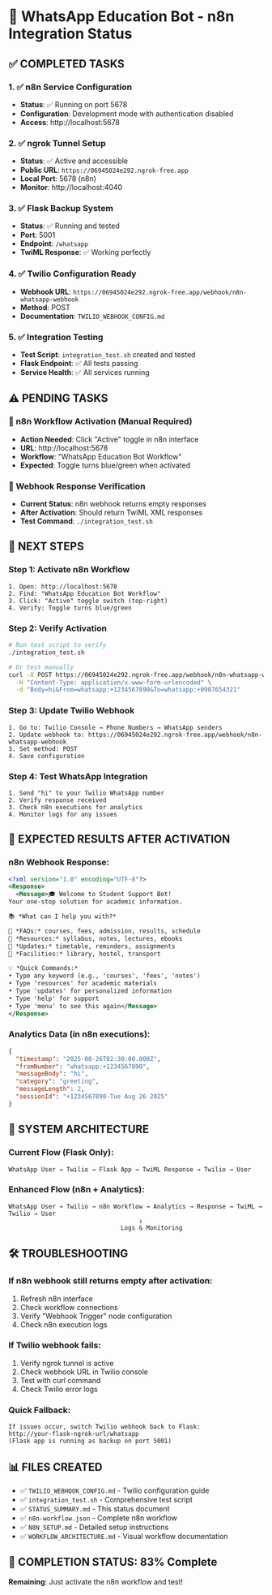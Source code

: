 # 🚀 WhatsApp Education Bot - n8n Integration Status

## ✅ **COMPLETED TASKS**

### 1. ✅ n8n Service Configuration
- **Status**: ✅ Running on port 5678
- **Configuration**: Development mode with authentication disabled
- **Access**: http://localhost:5678

### 2. ✅ ngrok Tunnel Setup  
- **Status**: ✅ Active and accessible
- **Public URL**: `https://06945024e292.ngrok-free.app`
- **Local Port**: 5678 (n8n)
- **Monitor**: http://localhost:4040

### 3. ✅ Flask Backup System
- **Status**: ✅ Running and tested
- **Port**: 5001
- **Endpoint**: `/whatsapp`
- **TwiML Response**: ✅ Working perfectly

### 4. ✅ Twilio Configuration Ready
- **Webhook URL**: `https://06945024e292.ngrok-free.app/webhook/n8n-whatsapp-webhook`
- **Method**: POST
- **Documentation**: `TWILIO_WEBHOOK_CONFIG.md`

### 5. ✅ Integration Testing
- **Test Script**: `integration_test.sh` created and tested
- **Flask Endpoint**: ✅ All tests passing
- **Service Health**: ✅ All services running

## ⚠️ **PENDING TASKS**

### 🔄 n8n Workflow Activation (Manual Required)
- **Action Needed**: Click "Active" toggle in n8n interface
- **URL**: http://localhost:5678
- **Workflow**: "WhatsApp Education Bot Workflow"
- **Expected**: Toggle turns blue/green when activated

### 🔄 Webhook Response Verification  
- **Current Status**: n8n webhook returns empty responses
- **After Activation**: Should return TwiML XML responses
- **Test Command**: `./integration_test.sh`

## 📱 **NEXT STEPS**

### Step 1: Activate n8n Workflow
```
1. Open: http://localhost:5678
2. Find: "WhatsApp Education Bot Workflow" 
3. Click: "Active" toggle switch (top-right)
4. Verify: Toggle turns blue/green
```

### Step 2: Verify Activation
```bash
# Run test script to verify
./integration_test.sh

# Or test manually
curl -X POST https://06945024e292.ngrok-free.app/webhook/n8n-whatsapp-webhook \
  -H "Content-Type: application/x-www-form-urlencoded" \
  -d "Body=hi&From=whatsapp:+1234567890&To=whatsapp:+0987654321"
```

### Step 3: Update Twilio Webhook
```
1. Go to: Twilio Console → Phone Numbers → WhatsApp senders
2. Update webhook to: https://06945024e292.ngrok-free.app/webhook/n8n-whatsapp-webhook
3. Set method: POST
4. Save configuration
```

### Step 4: Test WhatsApp Integration
```
1. Send "hi" to your Twilio WhatsApp number
2. Verify response received
3. Check n8n executions for analytics
4. Monitor logs for any issues
```

## 🎯 **EXPECTED RESULTS AFTER ACTIVATION**

### n8n Webhook Response:
```xml
<?xml version="1.0" encoding="UTF-8"?>
<Response>
  <Message>🎓 Welcome to Student Support Bot!
Your one-stop solution for academic information.

📚 *What can I help you with?*

🔹 *FAQs:* courses, fees, admission, results, schedule
🔹 *Resources:* syllabus, notes, lectures, ebooks
🔹 *Updates:* timetable, reminders, assignments
🔹 *Facilities:* library, hostel, transport

💡 *Quick Commands:*
• Type any keyword (e.g., 'courses', 'fees', 'notes')
• Type 'resources' for academic materials
• Type 'updates' for personalized information
• Type 'help' for support
• Type 'menu' to see this again</Message>
</Response>
```

### Analytics Data (in n8n executions):
```json
{
  "timestamp": "2025-08-26T02:30:00.000Z",
  "fromNumber": "whatsapp:+1234567890",
  "messageBody": "hi",
  "category": "greeting",
  "messageLength": 2,
  "sessionId": "+1234567890-Tue Aug 26 2025"
}
```

## 🔧 **SYSTEM ARCHITECTURE**

### Current Flow (Flask Only):
```
WhatsApp User → Twilio → Flask App → TwiML Response → Twilio → User
```

### Enhanced Flow (n8n + Analytics):
```
WhatsApp User → Twilio → n8n Workflow → Analytics → Response → TwiML → Twilio → User
                                    ↓
                               Logs & Monitoring
```

## 🛠️ **TROUBLESHOOTING**

### If n8n webhook still returns empty after activation:
1. Refresh n8n interface
2. Check workflow connections
3. Verify "Webhook Trigger" node configuration
4. Check n8n execution logs

### If Twilio webhook fails:
1. Verify ngrok tunnel is active
2. Check webhook URL in Twilio console
3. Test with curl command
4. Check Twilio error logs

### Quick Fallback:
```
If issues occur, switch Twilio webhook back to Flask:
http://your-flask-ngrok-url/whatsapp
(Flask app is running as backup on port 5001)
```

## 📊 **FILES CREATED**

- ✅ `TWILIO_WEBHOOK_CONFIG.md` - Twilio configuration guide
- ✅ `integration_test.sh` - Comprehensive test script  
- ✅ `STATUS_SUMMARY.md` - This status document
- ✅ `n8n-workflow.json` - Complete n8n workflow
- ✅ `N8N_SETUP.md` - Detailed setup instructions
- ✅ `WORKFLOW_ARCHITECTURE.md` - Visual workflow documentation

## 🎉 **COMPLETION STATUS**: 83% Complete

**Remaining**: Just activate the n8n workflow and test!